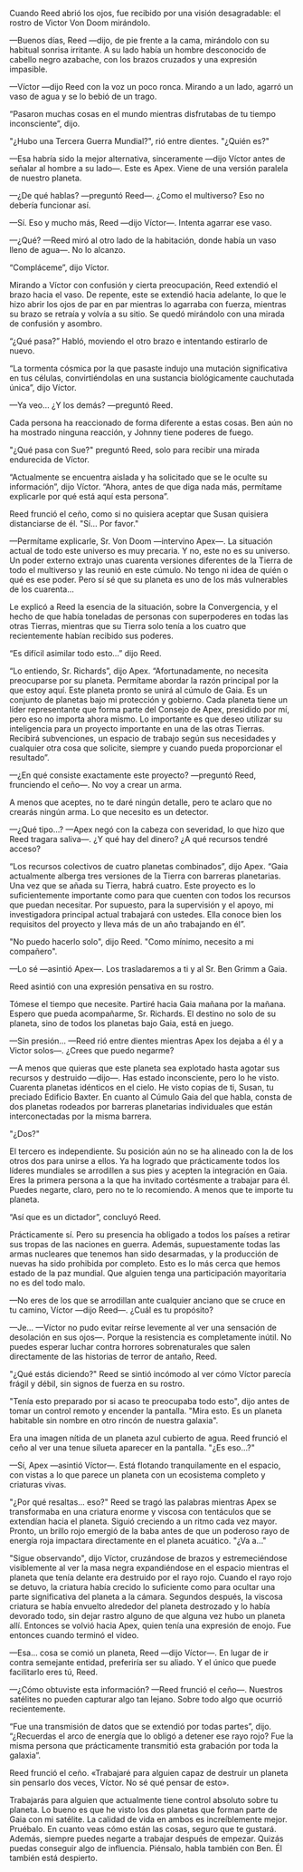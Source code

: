 
Cuando Reed abrió los ojos, fue recibido por una visión desagradable: el rostro de Victor Von Doom mirándolo.

—Buenos días, Reed —dijo, de pie frente a la cama, mirándolo con su habitual sonrisa irritante. A su lado había un hombre desconocido de cabello negro azabache, con los brazos cruzados y una expresión impasible.

—Víctor —dijo Reed con la voz un poco ronca. Mirando a un lado, agarró un vaso de agua y se lo bebió de un trago.

“Pasaron muchas cosas en el mundo mientras disfrutabas de tu tiempo inconsciente”, dijo.

"¿Hubo una Tercera Guerra Mundial?", rió entre dientes. "¿Quién es?"

—Esa habría sido la mejor alternativa, sinceramente —dijo Víctor antes de señalar al hombre a su lado—. Este es Apex. Viene de una versión paralela de nuestro planeta.

—¿De qué hablas? —preguntó Reed—. ¿Como el multiverso? Eso no debería funcionar así.

—Sí. Eso y mucho más, Reed —dijo Víctor—. Intenta agarrar ese vaso.

—¿Qué? —Reed miró al otro lado de la habitación, donde había un vaso lleno de agua—. No lo alcanzo.

“Compláceme”, dijo Víctor.

Mirando a Víctor con confusión y cierta preocupación, Reed extendió el brazo hacia el vaso. De repente, este se extendió hacia adelante, lo que le hizo abrir los ojos de par en par mientras lo agarraba con fuerza, mientras su brazo se retraía y volvía a su sitio. Se quedó mirándolo con una mirada de confusión y asombro.

“¿Qué pasa?” Habló, moviendo el otro brazo e intentando estirarlo de nuevo.

“La tormenta cósmica por la que pasaste indujo una mutación significativa en tus células, convirtiéndolas en una sustancia biológicamente cauchutada única”, dijo Víctor.

—Ya veo… ¿Y los demás? —preguntó Reed.

Cada persona ha reaccionado de forma diferente a estas cosas. Ben aún no ha mostrado ninguna reacción, y Johnny tiene poderes de fuego.

"¿Qué pasa con Sue?" preguntó Reed, solo para recibir una mirada endurecida de Víctor.

“Actualmente se encuentra aislada y ha solicitado que se le oculte su información”, dijo Víctor. “Ahora, antes de que diga nada más, permítame explicarle por qué está aquí esta persona”.

Reed frunció el ceño, como si no quisiera aceptar que Susan quisiera distanciarse de él. "Sí... Por favor."

—Permítame explicarle, Sr. Von Doom —intervino Apex—. La situación actual de todo este universo es muy precaria. Y no, este no es su universo. Un poder externo extrajo unas cuarenta versiones diferentes de la Tierra de todo el multiverso y las reunió en este cúmulo. No tengo ni idea de quién o qué es ese poder. Pero sí sé que su planeta es uno de los más vulnerables de los cuarenta...

Le explicó a Reed la esencia de la situación, sobre la Convergencia, y el hecho de que había toneladas de personas con superpoderes en todas las otras Tierras, mientras que su Tierra solo tenía a los cuatro que recientemente habían recibido sus poderes.

“Es difícil asimilar todo esto…” dijo Reed.

“Lo entiendo, Sr. Richards”, dijo Apex. “Afortunadamente, no necesita preocuparse por su planeta. Permítame abordar la razón principal por la que estoy aquí. Este planeta pronto se unirá al cúmulo de Gaia. Es un conjunto de planetas bajo mi protección y gobierno. Cada planeta tiene un líder representante que forma parte del Consejo de Apex, presidido por mí, pero eso no importa ahora mismo. Lo importante es que deseo utilizar su inteligencia para un proyecto importante en una de las otras Tierras. Recibirá subvenciones, un espacio de trabajo según sus necesidades y cualquier otra cosa que solicite, siempre y cuando pueda proporcionar el resultado”.

—¿En qué consiste exactamente este proyecto? —preguntó Reed, frunciendo el ceño—. No voy a crear un arma.

A menos que aceptes, no te daré ningún detalle, pero te aclaro que no crearás ningún arma. Lo que necesito es un detector.

—¿Qué tipo...? —Apex negó con la cabeza con severidad, lo que hizo que Reed tragara saliva—. ¿Y qué hay del dinero? ¿A qué recursos tendré acceso?

“Los recursos colectivos de cuatro planetas combinados”, dijo Apex. “Gaia actualmente alberga tres versiones de la Tierra con barreras planetarias. Una vez que se añada su Tierra, habrá cuatro. Este proyecto es lo suficientemente importante como para que cuenten con todos los recursos que puedan necesitar. Por supuesto, para la supervisión y el apoyo, mi investigadora principal actual trabajará con ustedes. Ella conoce bien los requisitos del proyecto y lleva más de un año trabajando en él”.

"No puedo hacerlo solo", dijo Reed. "Como mínimo, necesito a mi compañero".

—Lo sé —asintió Apex—. Los trasladaremos a ti y al Sr. Ben Grimm a Gaia.

Reed asintió con una expresión pensativa en su rostro.

Tómese el tiempo que necesite. Partiré hacia Gaia mañana por la mañana. Espero que pueda acompañarme, Sr. Richards. El destino no solo de su planeta, sino de todos los planetas bajo Gaia, está en juego.

—Sin presión... —Reed rió entre dientes mientras Apex los dejaba a él y a Victor solos—. ¿Crees que puedo negarme?

—A menos que quieras que este planeta sea explotado hasta agotar sus recursos y destruido —dijo—. Has estado inconsciente, pero lo he visto. Cuarenta planetas idénticos en el cielo. He visto copias de ti, Susan, tu preciado Edificio Baxter. En cuanto al Cúmulo Gaia del que habla, consta de dos planetas rodeados por barreras planetarias individuales que están interconectadas por la misma barrera.

"¿Dos?"

El tercero es independiente. Su posición aún no se ha alineado con la de los otros dos para unirse a ellos. Ya ha logrado que prácticamente todos los líderes mundiales se arrodillen a sus pies y acepten la integración en Gaia. Eres la primera persona a la que ha invitado cortésmente a trabajar para él. Puedes negarte, claro, pero no te lo recomiendo. A menos que te importe tu planeta.

“Así que es un dictador”, concluyó Reed.

Prácticamente sí. Pero su presencia ha obligado a todos los países a retirar sus tropas de las naciones en guerra. Además, supuestamente todas las armas nucleares que tenemos han sido desarmadas, y la producción de nuevas ha sido prohibida por completo. Esto es lo más cerca que hemos estado de la paz mundial. Que alguien tenga una participación mayoritaria no es del todo malo.

—No eres de los que se arrodillan ante cualquier anciano que se cruce en tu camino, Víctor —dijo Reed—. ¿Cuál es tu propósito?

—Je... —Víctor no pudo evitar reírse levemente al ver una sensación de desolación en sus ojos—. Porque la resistencia es completamente inútil. No puedes esperar luchar contra horrores sobrenaturales que salen directamente de las historias de terror de antaño, Reed.

"¿Qué estás diciendo?" Reed se sintió incómodo al ver cómo Víctor parecía frágil y débil, sin signos de fuerza en su rostro.

"Tenía esto preparado por si acaso te preocupaba todo esto", dijo antes de tomar un control remoto y encender la pantalla. "Mira esto. Es un planeta habitable sin nombre en otro rincón de nuestra galaxia".

Era una imagen nítida de un planeta azul cubierto de agua. Reed frunció el ceño al ver una tenue silueta aparecer en la pantalla. "¿Es eso…?"

—Sí, Apex —asintió Víctor—. Está flotando tranquilamente en el espacio, con vistas a lo que parece un planeta con un ecosistema completo y criaturas vivas.

"¿Por qué resaltas... eso?" Reed se tragó las palabras mientras Apex se transformaba en una criatura enorme y viscosa con tentáculos que se extendían hacia el planeta. Siguió creciendo a un ritmo cada vez mayor. Pronto, un brillo rojo emergió de la baba antes de que un poderoso rayo de energía roja impactara directamente en el planeta acuático. "¿Va a..."

"Sigue observando", dijo Víctor, cruzándose de brazos y estremeciéndose visiblemente al ver la masa negra expandiéndose en el espacio mientras el planeta que tenía delante era destruido por el rayo rojo. Cuando el rayo rojo se detuvo, la criatura había crecido lo suficiente como para ocultar una parte significativa del planeta a la cámara. Segundos después, la viscosa criatura se había envuelto alrededor del planeta destrozado y lo había devorado todo, sin dejar rastro alguno de que alguna vez hubo un planeta allí. Entonces se volvió hacia Apex, quien tenía una expresión de enojo. Fue entonces cuando terminó el video.

—Esa... cosa se comió un planeta, Reed —dijo Víctor—. En lugar de ir contra semejante entidad, preferiría ser su aliado. Y el único que puede facilitarlo eres tú, Reed.

—¿Cómo obtuviste esta información? —Reed frunció el ceño—. Nuestros satélites no pueden capturar algo tan lejano. Sobre todo algo que ocurrió recientemente.

“Fue una transmisión de datos que se extendió por todas partes”, dijo. “¿Recuerdas el arco de energía que lo obligó a detener ese rayo rojo? Fue la misma persona que prácticamente transmitió esta grabación por toda la galaxia”.

Reed frunció el ceño. «Trabajaré para alguien capaz de destruir un planeta sin pensarlo dos veces, Víctor. No sé qué pensar de esto».

Trabajarás para alguien que actualmente tiene control absoluto sobre tu planeta. Lo bueno es que he visto los dos planetas que forman parte de Gaia con mi satélite. La calidad de vida en ambos es increíblemente mejor. Pruébalo. En cuanto veas cómo están las cosas, seguro que te gustará. Además, siempre puedes negarte a trabajar después de empezar. Quizás puedas conseguir algo de influencia. Piénsalo, habla también con Ben. Él también está despierto.